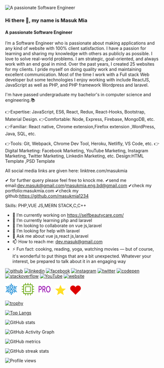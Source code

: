 ![A passionate Software Engineer](https://media-exp2.licdn.com/dms/image/C4D16AQFD4ItRBKeqYg/profile-displaybackgroundimage-shrink_350_1400/0/1632122426862?e=1660176000&v=beta&t=4ZXI4jbQRcPElyHgxnwVqKIhZb7kOpL2Wv4pNA-HniU)
### Hi there 👋, my name is Masuk Mia
#### A passionate Software Engineer


I’m a Software Engineer who is passionate about making applications and any kind of website with 100% client satisfaction. I have a passion for learning and sharing my knowledge with others as publicly as possible. I love to solve real-world problems. I am strategic, goal-oriented, and always work with an end goal in mind. Over the past years, I created 25 websites for my clients. I pride myself on doing quality work and maintaining excellent communication. Most of the time I work with a Full stack Web developer but some technologies I enjoy working with include ReactJS, JavaScript as well as PHP, and PHP framework Wordpress and laravel.

I'm have passed undergraduate my bachelor's in computer science and engineering.📚

👉Expertise: JavaScript, ES6, React, Redux, React-Hooks, Bootstrap, Material Design.
👉Comfortable:  Node, Express, Firebase, MongoDB, etc.
👉Familiar:  React native, Chrome extension,Firefox extension ,WordPress, Java, SQL, etc.

👉Tools: Git, Webpack, Chrome Dev Tool, Heroku, Netlifly, VS Code, etc.
👉Digital Marketing: Facebook Marketing, YouTube Marketing, Instagram Marketing, Twitter Marketing, Linkedin Marketing, etc.
Design:HTML Template ,PSD Template

All social media links are given here: linktree.com/masukmia

✔ for further query please feel free to knock me.
✔send me email:dev.masuk@gmail.com/masukmia.eng.bd@gmail.com
✔check my portfolio:masukmia.com
✔check my github:https://github.com/masukmia1234

Skills: PHP,VUE JS,MERN STACK,C,C++

- 🔭 I’m currently working on https://selfbeautycare.com/ 
- 🌱 I’m currently learning php and laravel 
- 👯 I’m looking to collaborate on vue js,laravel 
- 🤔 I’m looking for help with laravel 
- 💬 Ask me about vue js,react js,laravel 
- 📫 How to reach me: dev.masuk@gmail.com 
- ⚡ Fun fact: cooking, reading, yoga, watching movies — but of course, it's wonderful to put things that are a bit unexpected. Whatever your interest, be prepared to talk about it in an engaging way 


[<img src='https://cdn.jsdelivr.net/npm/simple-icons@3.0.1/icons/github.svg' alt='github' height='40'>](https://github.com/masukmia1234)  [<img src='https://cdn.jsdelivr.net/npm/simple-icons@3.0.1/icons/linkedin.svg' alt='linkedin' height='40'>](https://www.linkedin.com/in/https://www.linkedin.com/in/masuk-mia-computer-engineer-4984011b5//)  [<img src='https://cdn.jsdelivr.net/npm/simple-icons@3.0.1/icons/facebook.svg' alt='facebook' height='40'>](https://www.facebook.com/https://www.facebook.com/profile.php?id=100007597307697)  [<img src='https://cdn.jsdelivr.net/npm/simple-icons@3.0.1/icons/instagram.svg' alt='instagram' height='40'>](https://www.instagram.com/mrmasukmia/)  [<img src='https://cdn.jsdelivr.net/npm/simple-icons@3.0.1/icons/twitter.svg' alt='twitter' height='40'>](https://twitter.com/mrmasukmia)  [<img src='https://cdn.jsdelivr.net/npm/simple-icons@3.0.1/icons/codepen.svg' alt='codepen' height='40'>](https://codepen.io/masukmia1234)  [<img src='https://cdn.jsdelivr.net/npm/simple-icons@3.0.1/icons/stackoverflow.svg' alt='stackoverflow' height='40'>](https://stackoverflow.com/users/mrmasukmia)  [<img src='https://cdn.jsdelivr.net/npm/simple-icons@3.0.1/icons/youtube.svg' alt='YouTube' height='40'>](https://www.youtube.com/channel/webcodecamp)  [<img src='https://cdn.jsdelivr.net/npm/simple-icons@3.0.1/icons/icloud.svg' alt='website' height='40'>](masukmia.com)  

<a href='https://archiveprogram.github.com/'><img src='https://raw.githubusercontent.com/acervenky/animated-github-badges/master/assets/acbadge.gif' width='40' height='40'></a> <a href='https://docs.github.com/en/developers'><img src='https://raw.githubusercontent.com/acervenky/animated-github-badges/master/assets/devbadge.gif' width='40' height='40'></a> <a href='https://github.com/pricing'><img src='https://raw.githubusercontent.com/acervenky/animated-github-badges/master/assets/pro.gif' width='40' height='40'></a> <a href='https://stars.github.com/'><img src='https://raw.githubusercontent.com/acervenky/animated-github-badges/master/assets/starbadge.gif' width='35' height='35'></a> <a href='https://docs.github.com/en/github/supporting-the-open-source-community-with-github-sponsors'><img src='https://raw.githubusercontent.com/acervenky/animated-github-badges/master/assets/sponsorbadge.gif' width='35' height='35'></a> 

[![trophy](https://github-profile-trophy.vercel.app/?username=masukmia1234)](https://github.com/ryo-ma/github-profile-trophy)

[![Top Langs](https://github-readme-stats.vercel.app/api/top-langs/?username=masukmia1234)](https://github.com/anuraghazra/github-readme-stats)

![GitHub stats](https://github-readme-stats.vercel.app/api?username=masukmia1234&show_icons=true&count_private=true)  

![GitHub Activity Graph](https://activity-graph.herokuapp.com/graph?username=masukmia1234)  

![GitHub metrics](https://metrics.lecoq.io/masukmia1234)  

![GitHub streak stats](https://github-readme-streak-stats.herokuapp.com/?user=masukmia1234)  

![Profile views](https://gpvc.arturio.dev/masukmia1234)  
